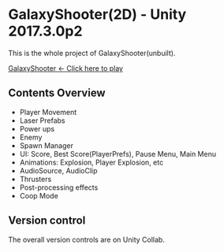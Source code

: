 # GalaxyShooter(2D) - Unity 2017.3.0p2
This is the whole project of GalaxyShooter(unbuilt).

[GalaxyShooter <- Click here to play](http://www.czldev.tech/index.php/2018/07/16/my-first-post/)

## Contents Overview
- Player Movement
- Laser Prefabs
- Power ups
- Enemy
- Spawn Manager
- UI: Score, Best Score(PlayerPrefs), Pause Menu, Main Menu
- Animations: Explosion, Player Explosion, etc
- AudioSource, AudioClip
- Thrusters
- Post-processing effects
- Coop Mode

## Version control
The overall version controls are on Unity Collab.